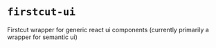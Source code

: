 # `firstcut-ui`

Firstcut wrapper for generic react ui components (currently primarily a wrapper for semantic ui)
